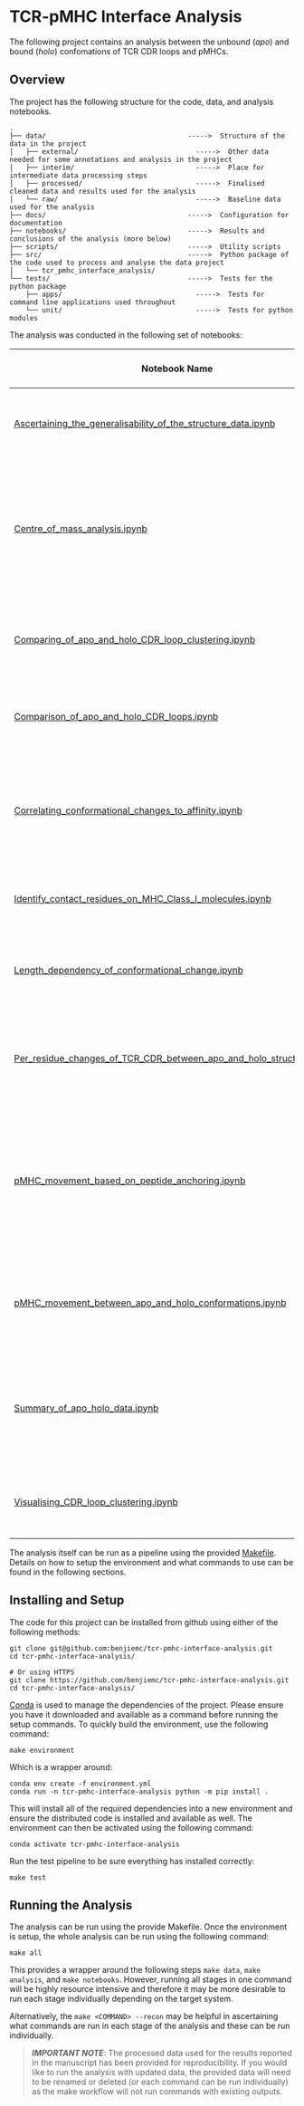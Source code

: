 # TCR-pMHC Interface Analysis

The following project contains an analysis between the unbound (*apo*) and bound (*holo*) confomations of TCR CDR loops and pMHCs.

## Overview

The project has the following structure for the code, data, and analysis notebooks.

```
.
├── data/                                   ----->  Structure of the data in the project
│   ├── external/                             ----->  Other data needed for some annotations and analysis in the project
│   ├── interim/                              ----->  Place for intermediate data processing steps
│   ├── processed/                            ----->  Finalised cleaned data and results used for the analysis
│   └── raw/                                  ----->  Baseline data used for the analysis
├── docs/                                   ----->  Configuration for documentation
├── notebooks/                              ----->  Results and conclusions of the analysis (more below)
├── scripts/                                ----->  Utility scripts
├── src/                                    ----->  Python package of the code used to process and analyse the data project
│   └── tcr_pmhc_interface_analysis/
└── tests/                                  ----->  Tests for the python package
    ├── apps/                                 ----->  Tests for command line applications used throughout
    └── unit/                                 ----->  Tests for python modules
```

The analysis was conducted in the following set of notebooks:

| Notebook Name | Description | Associated Figures in Manuscript |
| ------------- | ----------- | -------------------------------- |
| [Ascertaining_the_generalisability_of_the_structure_data.ipynb](notebooks/Ascertaining_the_generalisability_of_the_structure_data.ipynb) | Comparison of *apo*-*holo* structure data to other general TCR data sources. | Figure 1D-F, Figure S1 |
| [Centre_of_mass_analysis.ipynb](notebooks/Centre_of_mass_analysis.ipynb) | Analysis of where the centre of mass of each chain lies and the changes in relative angles of these domains between *apo* and *holo* states. | |
| [Comparing_of_apo_and_holo_CDR_loop_clustering.ipynb](notebooks/Comparing_of_apo_and_holo_CDR_loop_clustering.ipynb) | Analysis of how CDR loops change clusters between *apo* and *holo* states. | Figure 3D, Table 1 |
| [Comparison_of_apo_and_holo_CDR_loops.ipynb](notebooks/Comparison_of_apo_and_holo_CDR_loops.ipynb) | Analysis of loop movement between *apo* and *holo* states | Figure 2B-D, Figure 3B, Figure S2 |
| [Correlating_conformational_changes_to_affinity.ipynb](notebooks/Correlating_conformational_changes_to_affinity.ipynb) | Analysis of how the movement of CDR loops correlates to the affinity of TCR-pMHC interactions where data is available. | Figure S6 , Figure S7 |
| [Identify_contact_residues_on_MHC_Class_I_molecules.ipynb](notebooks/Identify_contact_residues_on_MHC_Class_I_molecules.ipynb) | Mapping of the TCR contacts onto pMHC molecules. | Figure 4, Figure S4 |
| [Length_dependency_of_conformational_change.ipynb](notebooks/Length_dependency_of_conformational_change.ipynb) | Analysis of the correlation between conformational changes and length of CDR loops. | Figure S8 |
| [Per_residue_changes_of_TCR_CDR_between_apo_and_holo_structures.ipynb](notebooks/Per_residue_changes_of_TCR_CDR_between_apo_and_holo_structures.ipynb) | Analysis of how much each residue moves between *apo* and *holo* states for CDR loops. | Figure 3C, Figure S3 |
| [pMHC_movement_based_on_peptide_anchoring.ipynb](notebooks/pMHC_movement_based_on_peptide_anchoring.ipynb) | Analysis of how the anchoring of peptides in the MHC binding groove affects the conformational change of peptides between *apo* and *holo* states. | Figure 5B |
| [pMHC_movement_between_apo_and_holo_conformations.ipynb](notebooks/pMHC_movement_between_apo_and_holo_conformations.ipynb) | Comparison of how each part of the pMHC molecule moves between apo and holo states. | Figure 5A, Figure S5 |
| [Summary_of_apo_holo_data.ipynb](notebooks/Summary_of_apo_holo_data.ipynb) | Summary of the dataset used throughout the main analysis incuding TCR gene usage, MHC allele, and peptide similarities. | Figure 1A-C |
| [Visualising_CDR_loop_clustering.ipynb](notebooks/Visualising_CDR_loop_clustering.ipynb) | Visualisations of CDR loop clustering and the forms of canonical clusters. |  |

The analysis itself can be run as a pipeline using the provided [Makefile](Makefile).
Details on how to setup the environment and what commands to use can be found in the following sections.

## Installing and Setup

The code for this project can be installed from github using either of the following methods:
```
git clone git@github.com:benjiemc/tcr-pmhc-interface-analysis.git
cd tcr-pmhc-interface-analysis/

# Or using HTTPS
git clone https://github.com/benjiemc/tcr-pmhc-interface-analysis.git
cd tcr-pmhc-interface-analysis/
```

[Conda](https://conda.io/projects/conda/en/latest/user-guide/getting-started.html) is used to manage the dependencies of the project.
Please ensure you have it downloaded and available as a command before running the setup commands.
To quickly build the environment, use the following command:
```
make environment
```

Which is a wrapper around:

```
conda env create -f environment.yml
conda run -n tcr-pmhc-interface-analysis python -m pip install .
```

This will install all of the required dependencies into a new environment and ensure the distributed code is installed and available as well.
The environment can then be activated using the following command:

```
conda activate tcr-pmhc-interface-analysis
```

Run the test pipeline to be sure everything has installed correctly:

```
make test
```

## Running the Analysis

The analysis can be run using the provide Makefile.
Once the environment is setup, the whole analysis can be run using the following command:

```
make all
```

This provides a wrapper around the following steps `make data`, `make analysis`, and `make notebooks`.
However, running all stages in one command will be highly resource intensive and therefore it may be more desirable to run each stage individually depending on the target system.

Alternatively, the `make <COMMAND> --recon` may be helpful in ascertaining what commands are run in each stage of the analysis and these can be run individually.

> **_IMPORTANT NOTE_**: The processed data used for the results reported in the manuscript has been provided for reproducibility.
> If you would like to run the analysis with updated data, the provided data will need to be renamed or deleted (or each command can be run individually) as the make workflow will not run commands with existing outputs.
